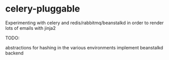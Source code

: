 # celery-pluggable

Experimenting with celery and redis/rabbitmq/beanstalkd in order to render lots of emails with jinja2

TODO:

abstractions for hashing in the various environments
implement beanstalkd backend
